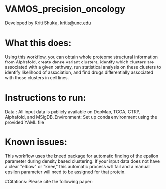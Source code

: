 # VAMOS_precision_oncology

Developed by Kriti Shukla, kritis@unc.edu

# What this does:
Using this workflow, you can obtain whole proteome structural information from Alphafold, create dense variant clusters, identify which clusters are associated with a given pathway, run statistical analysis on these clusters to identify likelihood of association, and find drugs differentially associated with those clusters in cell lines.

# Instructions to run:
Data : All input data is publicly available on DepMap, TCGA, CTRP, Alphafold, and MSigDB.
Environment: Set up conda environment using the provided YAML file

# Known issues:
This workflow uses the kneed package for automatic finding of the epsilon parameter during density based clustering. If your input data does not have a clear "elbow" or "knee," this automatic process will fail and a manual epsilon parameter will need to be assigned for that protein. 

#Citations:
Please cite the following paper: 
